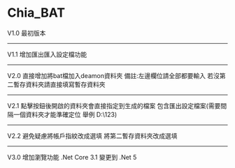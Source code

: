 # Chia_BAT
V1.0
最初版本
****
V1.1
增加匯出匯入設定檔功能
****
V2.0
直接增加將bat檔加入deamon資料夾
備註:左邊欄位請全部都要輸入
若沒第二暫存資料夾請直接填寫暫存資料夾
****
V2.1
點擊按鈕後開啟的資料夾會直接指定到生成的檔案
包含匯出設定檔案(需要間隔一個資料夾才能準確定位 舉例 D:\123\)
****
V2.2
避免疑慮將帳戶指紋改成選填
將第二暫存資料夾改成選填
****
V3.0
增加瀏覽功能
.Net Core 3.1 變更到 .Net 5
